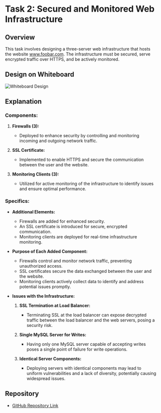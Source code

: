 # Task 2: Secured and Monitored Web Infrastructure

## Overview

This task involves designing a three-server web infrastructure that hosts the website www.foobar.com. The infrastructure must be secured, serve encrypted traffic over HTTPS, and be actively monitored.

## Design on Whiteboard

![Whiteboard Design](<insert_image_url_here>)

## Explanation

### Components:
1. **Firewalls (3):**
   - Deployed to enhance security by controlling and monitoring incoming and outgoing network traffic.

2. **SSL Certificate:**
   - Implemented to enable HTTPS and secure the communication between the user and the website.

3. **Monitoring Clients (3):**
   - Utilized for active monitoring of the infrastructure to identify issues and ensure optimal performance.

### Specifics:
- **Additional Elements:**
  - Firewalls are added for enhanced security.
  - An SSL certificate is introduced for secure, encrypted communication.
  - Monitoring clients are deployed for real-time infrastructure monitoring.

- **Purpose of Each Added Component:**
  - Firewalls control and monitor network traffic, preventing unauthorized access.
  - SSL certificates secure the data exchanged between the user and the website.
  - Monitoring clients actively collect data to identify and address potential issues promptly.

- **Issues with the Infrastructure:**
  1. **SSL Termination at Load Balancer:**
      - Terminating SSL at the load balancer can expose decrypted traffic between the load balancer and the web servers, posing a security risk.

  2. **Single MySQL Server for Writes:**
      - Having only one MySQL server capable of accepting writes poses a single point of failure for write operations.

  3. **Identical Server Components:**
      - Deploying servers with identical components may lead to uniform vulnerabilities and a lack of diversity, potentially causing widespread issues.

## Repository

- [GitHub Repository Link](<>)
